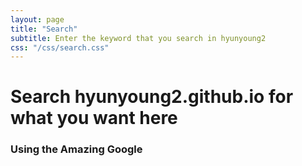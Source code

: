```yaml
---
layout: page
title: "Search"
subtitle: Enter the keyword that you search in hyunyoung2 
css: "/css/search.css"
---
```


# Search hyunyoung2.github.io for what you want here

### Using the Amazing Google

<div id="google-custom-search">
<script>
  (function() {
    var cx = '006356838477834478456:wlqkkiamvtm';
    var gcse = document.createElement('script');
    gcse.type = 'text/javascript';
    gcse.async = true;
    gcse.src = 'https://cse.google.com/cse.js?cx=' + cx;
    var s = document.getElementsByTagName('script')[0];
    s.parentNode.insertBefore(gcse, s);
  })();
</script>
<gcse:searchbox></gcse:searchbox>

</div>

<!-- 
<gcse:searchresults></gcse:searchresults>
(document.location.protocol == 'https:' ? 'https:' : 'http:') +
        -->

